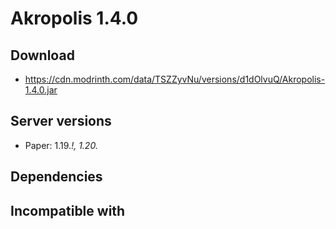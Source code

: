 # Akropolis 1.4.0

## Download
- https://cdn.modrinth.com/data/TSZZyvNu/versions/d1dOlvuQ/Akropolis-1.4.0.jar

## Server versions
- Paper: 1.19.*!, 1.20.*

## Dependencies

## Incompatible with
